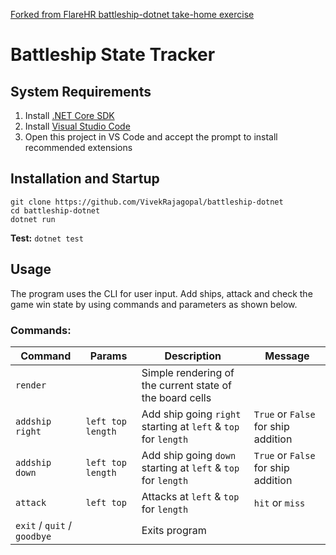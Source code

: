[Forked from FlareHR battleship-dotnet take-home exercise](https://github.com/flarehr/battleship-dotnet)

# Battleship State Tracker

## System Requirements

1. Install [.NET Core SDK](https://dotnet.microsoft.com/download)
2. Install [Visual Studio Code](https://code.visualstudio.com/)
3. Open this project in VS Code and accept the prompt to install recommended extensions

## Installation and Startup

```
git clone https://github.com/VivekRajagopal/battleship-dotnet
cd battleship-dotnet
dotnet run
```

**Test:** `dotnet test`

## Usage

The program uses the CLI for user input. Add ships, attack and check the game win state by using commands and parameters as shown below.

### Commands:
| Command | Params | Description | Message |
| ------- | ------ | ----------- | ------- |
| `render` | | Simple rendering of the current state of the board cells |  |
| `addship right` | `left top length` | Add ship going `right` starting at `left` & `top` for `length` | `True` or `False` for ship addition |
| `addship down` | `left top length` | Add ship going `down` starting at `left` & `top` for `length` | `True` or `False` for ship addition |
| `attack` | `left top` | Attacks at `left` & `top` for `length` | `hit` or `miss` |
| `exit` / `quit` / `goodbye`| | Exits program | |

